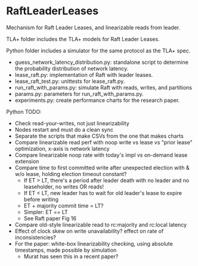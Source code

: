 # RaftLeaderLeases
Mechanism for Raft Leader Leases, and linearizable reads from leader.

TLA+ folder includes the TLA+ models for Raft Leader Leases.

Python folder includes a simulator for the same protocol as the TLA+ spec.

* guess_network_latency_distribution.py: standalone script to determine the probability distribution of network latency.
* lease_raft.py: implementation of Raft with leader leases.
* lease_raft_test.py: unittests for lease_raft.py.
* run_raft_with_params.py: simulate Raft with reads, writes, and partitions
* params.py: parameters for run_raft_with_params.py.
* experiments.py: create performance charts for the research paper.

Python TODO:
* Check read-your-writes, not just linearizability
* Nodes restart and must do a clean sync
* Separate the scripts that make CSVs from the one that makes charts
* Compare linearizable read perf with noop write vs lease vs "prior lease" optimization, x-axis is network latency
* Compare linearizable noop rate with today's impl vs on-demand lease extension
* Compare time to first committed write after unexpected election with & w/o lease, holding election timeout constant?
  * If ET > LT, there's a period after leader death with no leader and no leaseholder, no writes OR reads!
  * If ET < LT, new leader has to wait for old leader's lease to expire before writing
  * ET + majority commit time = LT?
  * Simpler: ET == LT
  * See Raft paper Fig 16
* Compare old-style linearizable read to rc:majority and rc:local latency
* Effect of clock skew on write unavailability? effect on rate of inconsistencies?
* For the paper: white-box linearizability checking, using absolute timestamps, made possible by simulation
  * Murat has seen this in a recent paper?
